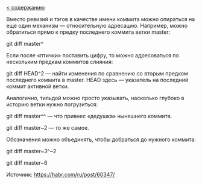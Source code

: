 [< содержанию](./readme.md)

Вместо ревизий и тэгов в качестве имени коммита можно опираться на еще один
механизм — относительную адресацию. Например, можно обратиться прямо к предку
последнего коммита ветки master:

git diff master^

Если после «птички» поставить цифру, то можно адресоваться по нескольким предкам
коммитов слияния:

git diff HEAD^2 — найти изменения по сравнению со вторым предком последнего
коммита в master. HEAD здесь — указатель на последний коммит активной ветки.

Аналогично, тильдой можно просто указывать, насколько глубоко в историю ветки
нужно погрузиться:

git diff master^^ — что привнес «дедушка» нынешнего коммита.

git diff master~2 — то же самое.

Обозначения можно объединять, чтобы добраться до нужного коммита:

git diff master~3^~2

git diff master~6

Источник: https://habr.com/ru/post/60347/